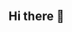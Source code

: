 ## Hi there 👋

<!--
**drtupper/drtupper** is a ✨ _special_ ✨ repository because its `README.md` (this file) appears on your GitHub profile.

Here are some ideas to get you started:

- 🔭 I’m currently working on ... migrating code and projects from Replit to Git
- 🌱 I’m currently learning ... the mechanics of Git and collaborating with Git
- 👯 I’m looking to collaborate on ...
- 🤔 I’m looking for help with ...
- 💬 Ask me about ...
- 📫 How to reach me: ...
- 😄 Pronouns: ... she / her
- ⚡ Fun fact: ...
-->
